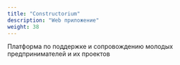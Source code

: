 ```yaml
---
title: "Constructorium"
description: "Web приложение"
weight: 38
---
```


Платформа по поддержке и сопровождению молодых предпринимателей и их проектов
